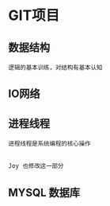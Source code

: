 # GIT项目

## 数据结构
    逻辑的基本训练，对结构有基本认知
## IO网络
## 进程线程

    进程线程是系统编程的核心操作
 

    Joy 也修改这一部分

## MYSQL 数据库